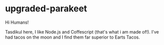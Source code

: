 # upgraded-parakeet

Hi Humans!

Tasdikul here, I like Node.js and Coffescript (that's what i am made of!).
I've had tacos on the moon and I find them far superior to Earts Tacos.
